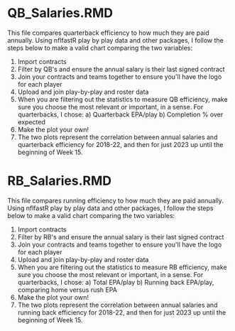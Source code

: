 # QB_Salaries.RMD

This file compares quarterback efficiency to how much they are paid annually.
Using nflfastR play by play data and other packages, I follow the steps below to make a valid chart comparing the two variables:
1. Import contracts
2. Filter by QB's and ensure the annual salary is their last signed contract
3. Join your contracts and teams together to ensure you'll have the logo for each player
4. Upload and join play-by-play and roster data
5. When you are filtering out the statistics to measure QB efficiency, make sure you choose the most relevant or important, in a sense. For quarterbacks, I chose:
    a) Quarterback EPA/play
    b) Completion % over expected
6. Make the plot your own!
7. The two plots represent the correlation between annual salaries and quarterback efficiency for 2018-22, and then for just 2023 up until the beginning of Week 15. 


# RB_Salaries.RMD

This file compares running efficiency to how much they are paid annually.
Using nflfastR play by play data and other packages, I follow the steps below to make a valid chart comparing the two variables:
1. Import contracts
2. Filter by RB's and ensure the annual salary is their last signed contract
3. Join your contracts and teams together to ensure you'll have the logo for each player
4. Upload and join play-by-play and roster data
5. When you are filtering out the statistics to measure RB efficiency, make sure you choose the most relevant or important, in a sense. For quarterbacks, I chose:
    a) Total EPA/play
    b) Running back EPA/play, comparing home versus rush EPA
6. Make the plot your own!
7. The two plots represent the correlation between annual salaries and running back efficiency for 2018-22, and then for just 2023 up until the beginning of Week 15. 
